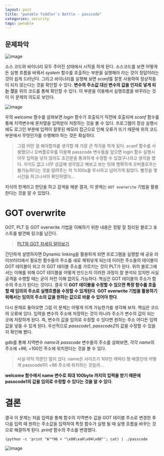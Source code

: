 ```yaml
---
layout: post
title: "pwnable Toddler`s Bottle - passcode"
categories: security
tags: pwnable
---
```


## 문제파악

![image](https://user-images.githubusercontent.com/32065940/76674860-26c51880-65f7-11ea-874c-894dce54e7a1.png)

소스 코드와 바이너리 모두 주어진 상태에서 시작을 하게 된다. 소스코드를 보면 어떻게든 실행 흐름을 바꿔서 *system* 함수를 호출하는 부분을 실행해라 라는 것이 정답이라는 것이 쉽게 드러난다. 그리고 바이너리를 실행해 보면 *scanf*를 잘못 사용하여 정상작동이 되지 않는다는 것을 확인할 수 있다. **변수의 주소값 대신 변수의 값을 인자로 넣게 되는 것**을 위의 코드를 통해 확인할 수 있다. 이 부분을 이용해서 실행흐름을 바꾸라는 것이 이 문제의 의도로 보인다.



![image](https://user-images.githubusercontent.com/32065940/76674911-afdc4f80-65f7-11ea-84c0-d20fbf473106.png)

우의 *welcome* 함수를 살펴보면 *login* 함수가 호출되기 직전에 호출되며 *scanf* 함수를 통해 지역변수에 문자열을 입력받아 저장하는 것을 볼 수 있다. 프로그램이 정상 실행시에도 로그인 부분에 입력이 잘못된 메모리 접근으로 인해 오류가 뜨기 때문에 위의 코드 부분에서 무엇인가를 수행해야 하는 것은 확실하다. 

> 그럼 어떤 걸 해야할까를 생각할 때 가장 큰 착각을 하게 됬다. scanf 함수를 사용했으니 오버플로우를 이용해 passcode 변수들을 덮으면 login 함수 실행시 아무 입력을 넣지 않아도 조건문을 통과하게 수정할 수 있겠구나라고 생각을 했다. 지식도 없고 너무 성급해 생각않고 해보고 보는 탓에 명확하게 오버플로우는 불가능하다는 것을 알려주는 저 %100s를 무시하고 넘어가게 됬었다. 뻘짓을 몇 시간을 하고나서야 확인하였다...

지식의 한계라고 판단을 하고 검색을 해본 결과, 이 문제는 `GOT overwrite` 기법을 활용한다는 것을 알 수 있었다.



# GOT overwrite

GOT, PLT 등 GOT overwrite 기법을 이해하기 위한 내용은 정말 잘 정리된 블로그 포스트를 발견해 링크를 남긴다. 

> [PLT와 GOT 자세히 알아보기](https://bpsecblog.wordpress.com/2016/03/07/about_got_plt_1/). 

간단하게 설명하자면 Dynamic linking을 활용하게 되면 프로그램을 실행할 때 공유 라이브러리에서 필요한 함수들의 주소를 새로 채워넣게 되는데 이러한 주소들의 테이블이 GOT 테이블이 되고 이 GOT  테이블 주소를 가르키는 것이 PLT가 된다. 위의 블로그에서는 이해를 위해 GOT 테이블을 어떻게 만드는지 이러한 과정이 잘 분석되 있지만 사실 공격을 수행할 때는 굳이 저런 이해 없이도 가능하다. 핵심은 GOT 테이블의 주소가 함수의 주소가 된다는 것이다. 결국 이 **GOT 테이블을 수정할 수 있으면 특정 함수를 호출할 때 임의의 주소로 실행흐름을 수정할 수 있게된다**. **GOT overwrite 기법을 활용하기 위해서는 임의의 주소의 값을 원하는 값으로 바꿀 수 있어야 한다**.

다시 문제로 돌아오면 그럼 이 문제는 어떻게 이게 가능한가를 생각해 보자. 핵심은 코드의 오류에 있다. 입력을 변수의 주소에 저장하는 것이 아니라 주소가 변수의 값이 되는 곳에 저장하게 된다. 즉, 변수의 값을 임의로 수정할 수 있다면 원하는 주소 어디든 입력값을 넣을 수 있게 된다. 우선적으로 *passcode1*, *passcode2*의 값을 수정할 수 있을지 확인해 봤다.

gdb를 통해 지역변수 *name*과 *passcode* 변수들의 주소를 살펴보면, 각각 *name*의 주소에 +96, +100인 주소에 위치한다는 것을 볼 수 있다. 

> 사실 아직 의문인 점이 있다. name은 사이즈가 100인 캐릭터 형 배열인데 어떻게 passcode1이 +96 주소에 위치하는 것일까...

**welcome 함수에서 name 변수로 최대 100byte 까지의 입력을 받기 때문에 passcode1의 값을 임의로 수정할 수 있다는 것을 알 수 있다**.



# 결론

결국 이 문제는 처음 입력을 통해 함수의 지역변수 값을 GOT 테이블 주소로 변경한 후 다음 입력 때 원하는 주소값을 입력하여 특정 함수가 실행 될 때 실행 흐름을 바꾸는 것으로 해결하게 된다. *printf* 함수의 주소를 변경했다. 

`(python -c 'print "A"*96 + "\x00\xa0\x04\x08"'; cat) | ./passcode`

![image](https://user-images.githubusercontent.com/32065940/76675715-a1923180-65ff-11ea-88ab-15417402f480.png)


